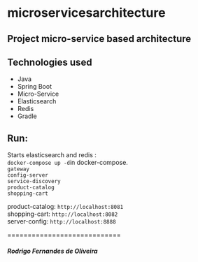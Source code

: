 # microservicesarchitecture

## Project micro-service based architecture

## Technologies used
- Java
- Spring Boot
- Micro-Service
- Elasticsearch
- Redis
- Gradle

## Run: 
Starts elasticsearch and redis :<br>
`docker-compose up -d`in docker-compose.<br>
`gateway`<br>
`config-server`<br>
`service-discovery`<br>
`product-catalog`<br>
`shopping-cart`<br>


product-catalog: `http://localhost:8081`<br>
shopping-cart: `http://localhost:8082`<br>
server-config: `http://localhost:8888`<br>


============================
##### Rodrigo Fernandes de Oliveira
